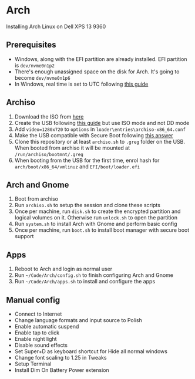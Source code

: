# Arch

Installing Arch Linux on Dell XPS 13 9360

## Prerequisites

* Windows, along with the EFI partition are already installed. EFI partition is `dev/nvme0n1p2`
* There's enough unassigned space on the disk for Arch. It's going to become `dev/nvme0n1p6`
* In Windows, real time is set to UTC following [this guide](https://wiki.archlinux.org/index.php/Time#UTC_in_Windows)

## Archiso

1. Download the ISO from [here](https://www.archlinux.org/download/)
2. Create the USB following [this guide](https://wiki.archlinux.org/index.php/USB_flash_installation_media#Using_Rufus) but use ISO mode and not DD mode
3. Add `video=1280x720` to `options` in `loader\entries\archiso-x86_64.conf`
4. Make the USB compatible with Secure Boot following [this answer](https://unix.stackexchange.com/questions/320078/how-to-boot-arch-linux-installation-medium-with-secure-boot-enabled)
5. Clone this repository or at least `archiso.sh` to `.greg` folder on the USB. When booted from archiso it will be mounted at `/run/archiso/bootmnt/.greg`
6. When booting from the USB for the first time, enrol hash for `arch/boot/x86_64/vmlinuz` and `EFI/boot/loader.efi`

## Arch and Gnome

1. Boot from archiso
2. Run `archiso.sh` to setup the session and clone these scripts
3. Once per machine, run `disk.sh` to create the encrypted partition and logical volumes on it. Otherwise run `unlock.sh` to open the partition
4. Run `system.sh` to install Arch with Gnome and perform basic config
5. Once per machine, run `boot.sh` to install boot manager with secure boot support

## Apps

1. Reboot to Arch and login as normal user
2. Run `~/Code/Arch/config.sh` to finish configuring Arch and Gnome
3. Run `~/Code/Arch/apps.sh` to install and configure the apps

## Manual config

* Connect to Internet
* Change language formats and input source to Polish
* Enable automatic suspend
* Enable tap to click
* Enable night light
* Disable sound effects
* Set Super+D as keyboard shortcut for Hide all normal windows
* Change font scaling to 1.25 in Tweaks
* Setup Terminal
* Install Dim On Battery Power extension

